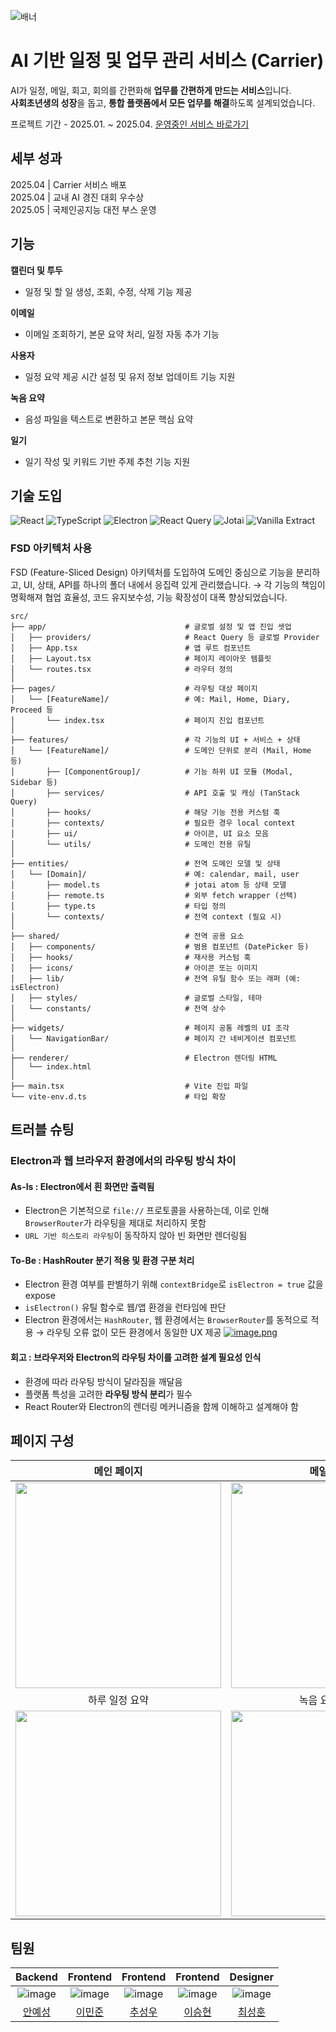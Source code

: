 ![배너](https://i.postimg.cc/XJ9tJbBT/Carrier.png)

# AI 기반 일정 및 업무 관리 서비스 (Carrier)

AI가 일정, 메일, 회고, 회의를 간편화해 **업무를 간편하게 만드는 서비스**입니다.  
**사회초년생의 성장**을 돕고, **통합 플랫폼에서 모든 업무를 해결**하도록 설계되었습니다.

프로젝트 기간 - 2025.01. ~ 2025.04.
[운영중인 서비스 바로가기](https://www.jing5s.kro.kr)

## 세부 성과
2025.04 | Carrier 서비스 배포  
2025.04 | 교내 AI 경진 대회 우수상  
2025.05 | 국제인공지능 대전 부스 운영

## 기능

**캘린더 및 투두**
- 일정 및 할 일 생성, 조회, 수정, 삭제 기능 제공

**이메일**
- 이메일 조회하기, 본문 요약 처리, 일정 자동 추가 기능

**사용자**
- 일정 요약 제공 시간 설정 및 유저 정보 업데이트 기능 지원

**녹음 요약**
- 음성 파일을 텍스트로 변환하고 본문 핵심 요약

**일기**
- 일기 작성 및 키워드 기반 주제 추천 기능 지원

## 기술 도입

![React](https://img.shields.io/badge/React-18-61DAFB?style=flat-square\&logo=react\&logoColor=black)
![TypeScript](https://img.shields.io/badge/TypeScript-5.3-3178C6?style=flat-square\&logo=typescript\&logoColor=white)
![Electron](https://img.shields.io/badge/Electron-28.1.1-47848F?style=flat-square\&logo=electron\&logoColor=white)
![React Query](https://img.shields.io/badge/React_Query-TanStack-FF4154?style=flat-square\&logo=reactquery\&logoColor=white)
![Jotai](https://img.shields.io/badge/Jotai-State_Management-1E90FF?style=flat-square)
![Vanilla Extract](https://img.shields.io/badge/Vanilla_Extract-CSS_in_TS-DD80AA?style=flat-square)

### FSD 아키텍처 사용
FSD (Feature-Sliced Design) 아키텍처를 도입하여 도메인 중심으로 기능을 분리하고,
UI, 상태, API를 하나의 폴더 내에서 응집력 있게 관리했습니다.
→ 각 기능의 책임이 명확해져 협업 효율성, 코드 유지보수성, 기능 확장성이 대폭 향상되었습니다.

```text
src/
├── app/                               # 글로벌 설정 및 앱 진입 셋업
│   ├── providers/                     # React Query 등 글로벌 Provider
│   ├── App.tsx                        # 앱 루트 컴포넌트
│   ├── Layout.tsx                     # 페이지 레이아웃 템플릿
│   └── routes.tsx                     # 라우터 정의
│
├── pages/                             # 라우팅 대상 페이지
│   └── [FeatureName]/                 # 예: Mail, Home, Diary, Proceed 등
│       └── index.tsx                  # 페이지 진입 컴포넌트
│
├── features/                          # 각 기능의 UI + 서비스 + 상태
│   └── [FeatureName]/                 # 도메인 단위로 분리 (Mail, Home 등)
│       ├── [ComponentGroup]/          # 기능 하위 UI 모듈 (Modal, Sidebar 등)
│       ├── services/                  # API 호출 및 캐싱 (TanStack Query)
│       ├── hooks/                     # 해당 기능 전용 커스텀 훅
│       ├── contexts/                  # 필요한 경우 local context
│       ├── ui/                        # 아이콘, UI 요소 모음
│       └── utils/                     # 도메인 전용 유틸
│
├── entities/                          # 전역 도메인 모델 및 상태
│   └── [Domain]/                      # 예: calendar, mail, user
│       ├── model.ts                   # jotai atom 등 상태 모델
│       ├── remote.ts                  # 외부 fetch wrapper (선택)
│       ├── type.ts                    # 타입 정의
│       └── contexts/                  # 전역 context (필요 시)
│
├── shared/                            # 전역 공용 요소
│   ├── components/                    # 범용 컴포넌트 (DatePicker 등)
│   ├── hooks/                         # 재사용 커스텀 훅
│   ├── icons/                         # 아이콘 또는 이미지
│   ├── lib/                           # 전역 유틸 함수 또는 래퍼 (예: isElectron)
│   ├── styles/                        # 글로벌 스타일, 테마
│   └── constants/                     # 전역 상수
│
├── widgets/                           # 페이지 공통 레벨의 UI 조각
│   └── NavigationBar/                 # 페이지 간 네비게이션 컴포넌트
│
├── renderer/                          # Electron 렌더링 HTML
│   └── index.html
│
├── main.tsx                           # Vite 진입 파일
└── vite-env.d.ts                      # 타입 확장
```

## 트러블 슈팅
### Electron과 웹 브라우저 환경에서의 라우팅 방식 차이

#### As-Is : Electron에서 흰 화면만 출력됨

* Electron은 기본적으로 `file://` 프로토콜을 사용하는데, 이로 인해 `BrowserRouter`가 라우팅을 제대로 처리하지 못함
* `URL 기반 히스토리 라우팅`이 동작하지 않아 빈 화면만 렌더링됨

#### To-Be : HashRouter 분기 적용 및 환경 구분 처리

* Electron 환경 여부를 판별하기 위해 `contextBridge`로 `isElectron = true` 값을 expose
* `isElectron()` 유틸 함수로 웹/앱 환경을 런타임에 판단
* Electron 환경에서는 `HashRouter`, 웹 환경에서는 `BrowserRouter`를 동적으로 적용
  → 라우팅 오류 없이 모든 환경에서 동일한 UX 제공
[![image.png](https://i.postimg.cc/yN4Gpf3W/image.png)](https://postimg.cc/hXsMf1rq)

#### 회고 : 브라우저와 Electron의 라우팅 차이를 고려한 설계 필요성 인식

* 환경에 따라 라우팅 방식이 달라짐을 깨달음
* 플랫폼 특성을 고려한 **라우팅 방식 분리**가 필수
* React Router와 Electron의 렌더링 메커니즘을 함께 이해하고 설계해야 함

## 페이지 구성

|                              메인 페이지                              |                              메일 페이지                              |
|:----------------------------------------------------------------:|:----------------------------------------------------------------:|
|   <img width="329" src="https://i.postimg.cc/0j6C2N10/1.png"/>   | <img width="329" src="https://i.postimg.cc/h4wrZVVy/image.png"/> |  
|                             하루 일정 요약                             |                            녹음 요약 페이지                             |  
| <img width="329" src="https://i.postimg.cc/P5bQqc99/image.png"/> | <img width="329" src="https://i.postimg.cc/s2V9GmRX/image.png"/> |

## 팀원
|                             Backend                             |                               Frontend                               |                               Frontend                               |                            Frontend                             |                            Designer                             |
|:---------------------------------------------------------------:|:--------------------------------------------------------------------:|:--------------------------------------------------------------------:|:---------------------------------------------------------------:|:---------------------------------------------------------------:|
| ![image](https://avatars.githubusercontent.com/u/127452485?v=4) | ![image](https://avatars.githubusercontent.com/u/127070837?v=4) | ![image](https://avatars.githubusercontent.com/u/126847458?v=4) | ![image](https://avatars.githubusercontent.com/u/82251632?v=4) | ![image](https://avatars.githubusercontent.com/u/119480957?v=4) |
|                [안예성](https://github.com/anys34)                 |                 [이민준](https://github.com/MinjuN07)                  |                  [추성우](https://github.com/chooseongwoo)                  |               [이승현](https://github.com/Jamkris)               |                [최성훈](https://github.com/seonghoon07)                |
